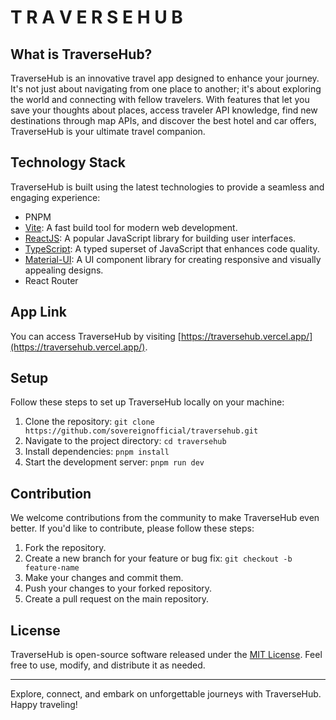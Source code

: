 # T R A V E R S E H U B

## What is TraverseHub?

TraverseHub is an innovative travel app designed to enhance your journey. It's not just about navigating from one place to another; it's about exploring the world and connecting with fellow travelers. With features that let you save your thoughts about places, access traveler API knowledge, find new destinations through map APIs, and discover the best hotel and car offers, TraverseHub is your ultimate travel companion.

## Technology Stack

TraverseHub is built using the latest technologies to provide a seamless and engaging experience:
- PNPM
- [Vite](https://vitejs.dev/): A fast build tool for modern web development.
- [ReactJS](https://reactjs.org/): A popular JavaScript library for building user interfaces.
- [TypeScript](https://www.typescriptlang.org/): A typed superset of JavaScript that enhances code quality.
- [Material-UI](https://material-ui.com/): A UI component library for creating responsive and visually appealing designs.
- React Router

## App Link

You can access TraverseHub by visiting [https://traversehub.vercel.app/](https://traversehub.vercel.app/).

## Setup

Follow these steps to set up TraverseHub locally on your machine:

1. Clone the repository: `git clone https://github.com/sovereignofficial/traversehub.git`
2. Navigate to the project directory: `cd traversehub`
3. Install dependencies: `pnpm install`
4. Start the development server: `pnpm run dev`

## Contribution

We welcome contributions from the community to make TraverseHub even better. If you'd like to contribute, please follow these steps:

1. Fork the repository.
2. Create a new branch for your feature or bug fix: `git checkout -b feature-name`
3. Make your changes and commit them.
4. Push your changes to your forked repository.
5. Create a pull request on the main repository.

## License

TraverseHub is open-source software released under the [MIT License](LICENSE). Feel free to use, modify, and distribute it as needed.

---

Explore, connect, and embark on unforgettable journeys with TraverseHub. Happy traveling!
